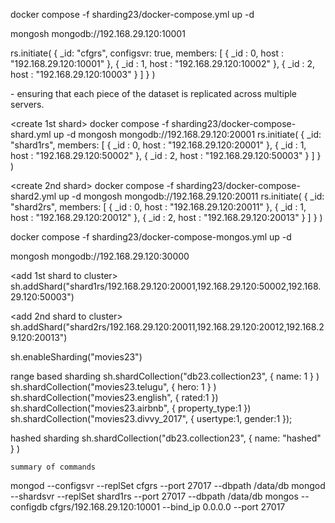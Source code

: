 docker compose -f sharding23/docker-compose.yml up -d

mongosh mongodb://192.168.29.120:10001


rs.initiate(
    {
        _id: "cfgrs",
        configsvr: true,
        members: [
            { _id : 0, host : "192.168.29.120:10001" },
            { _id : 1, host : "192.168.29.120:10002" },
            { _id : 2, host : "192.168.29.120:10003" }
        ]
    }
)
<!------------------------------------------------------------------------------------------->

<Each shard can be set up as a replica set>
- ensuring that each piece of the dataset is replicated across multiple servers.

<create 1st shard>
docker compose -f sharding23/docker-compose-shard.yml up -d
mongosh mongodb://192.168.29.120:20001
rs.initiate(
    {
        _id: "shard1rs",
        members: [
            { _id : 0, host : "192.168.29.120:20001" },
            { _id : 1, host : "192.168.29.120:50002" },
            { _id : 2, host : "192.168.29.120:50003" }
        ]
    }
)

<create 2nd shard>
docker compose -f sharding23/docker-compose-shard2.yml up -d
mongosh mongodb://192.168.29.120:20011
rs.initiate(
    {
        _id: "shard2rs",
        members: [
            { _id : 0, host : "192.168.29.120:20011" },
            { _id : 1, host : "192.168.29.120:20012" },
            { _id : 2, host : "192.168.29.120:20013" }
        ]
    }
)
<!------------------------------------------------------------------------------------------->

docker compose -f sharding23/docker-compose-mongos.yml up -d

mongosh mongodb://192.168.29.120:30000

<add 1st shard to cluster>
sh.addShard("shard1rs/192.168.29.120:20001,192.168.29.120:50002,192.168.29.120:50003")  

<add 2nd shard to cluster>
sh.addShard("shard2rs/192.168.29.120:20011,192.168.29.120:20012,192.168.29.120:20013")  

sh.enableSharding("movies23")

range based sharding
    sh.shardCollection("db23.collection23", { name: 1 } )
    sh.shardCollection("movies23.telugu", { hero: 1 } )
    sh.shardCollection("movies23.english", { rated:1 })
    sh.shardCollection("movies23.airbnb", { property_type:1 })
    sh.shardCollection("movies23.divvy_2017", { usertype:1, gender:1 });

hashed sharding
    sh.shardCollection("db23.collection23", { name: "hashed" } )

<!------------------------------------------------------------------------------------------->

`summary of commands`


mongod --configsvr --replSet cfgrs --port 27017 --dbpath /data/db
mongod --shardsvr --replSet shard1rs --port 27017 --dbpath /data/db
mongos --configdb cfgrs/192.168.29.120:10001 --bind_ip 0.0.0.0 --port 27017